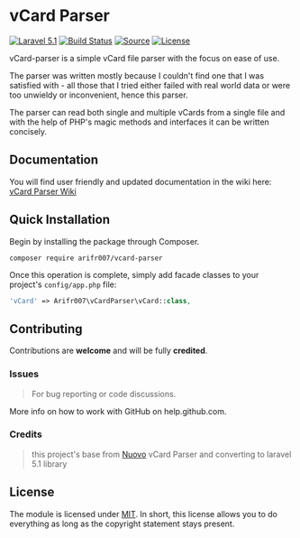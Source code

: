 # vCard Parser
[![Laravel 5.1](https://img.shields.io/badge/Laravel-5.1-orange.svg?style=flat-square)](http://laravel.com)
[![Build Status](https://img.shields.io/badge/build-0.1-lightgrey.svg?style=flat-square)](https://github.com/arifr007/vcard-parser)
[![Source](https://img.shields.io/badge/source-arifr007%2Fvcard--parser-blue.svg?style=flat-square)](https://github.com/arifr007/vcard-parser)
[![License](http://img.shields.io/badge/license-MIT-brightgreen.svg?style=flat-square)](https://tldrlegal.com/license/mit-license)

vCard-parser is a simple vCard file parser with the focus on ease of use.

The parser was written mostly because I couldn't find one that I was satisfied with - all those that I tried either failed with real world data or were too unwieldy or inconvenient, hence this parser.

The parser can read both single and multiple vCards from a single file and with the help of PHP's magic methods and interfaces it can be written concisely.

Documentation
-------------
You will find user friendly and updated documentation in the wiki here: [vCard Parser Wiki](https://github.com/arifr007/vcard-parser/wiki)

Quick Installation
------------------
Begin by installing the package through Composer.

```
composer require arifr007/vcard-parser
```

Once this operation is complete, simply add facade classes to your project's `config/app.php` file:

```php
'vCard' => Arifr007\vCardParser\vCard::class,
```

## Contributing

Contributions are **welcome** and will be fully **credited**.

### Issues

> For bug reporting or code discussions.

More info on how to work with GitHub on help.github.com.

### Credits
> this project's base from [Nuovo](https://github.com/nuovo/vCard-parser) vCard Parser and converting to laravel 5.1 library

## License

The module is licensed under [MIT](./LICENSE.md). In short, this license allows you to do everything as long as the copyright statement stays present.